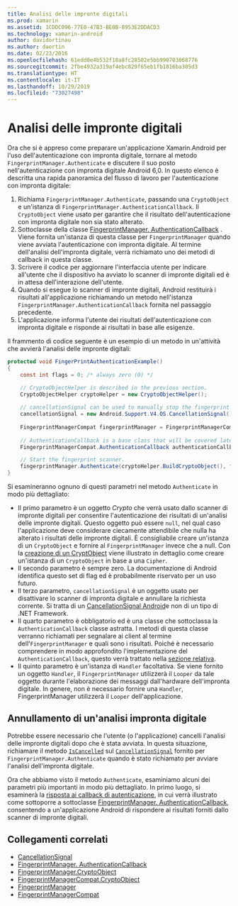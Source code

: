 ```yaml
---
title: Analisi delle impronte digitali
ms.prod: xamarin
ms.assetid: 1CDDC096-77E0-47B3-BE0B-8953E2DDACD3
ms.technology: xamarin-android
author: davidortinau
ms.author: daortin
ms.date: 02/23/2016
ms.openlocfilehash: 61edd0e4b532f18a8fc28502e5bb990703068776
ms.sourcegitcommit: 2fbe4932a319af4ebc829f65eb1fb1816ba305d3
ms.translationtype: HT
ms.contentlocale: it-IT
ms.lasthandoff: 10/29/2019
ms.locfileid: "73027498"
---
```

# <a name="scanning-for-fingerprints"></a>Analisi delle impronte digitali

Ora che si è appreso come preparare un'applicazione Xamarin.Android per l'uso dell'autenticazione con impronta digitale, tornare al metodo `FingerprintManager.Authenticate` e discutere il suo posto nell'autenticazione con impronta digitale Android 6,0. In questo elenco è descritta una rapida panoramica del flusso di lavoro per l'autenticazione con impronta digitale:

1. Richiama `FingerprintManager.Authenticate`, passando una `CryptoObject` e un'istanza di `FingerprintManager.AuthenticationCallback`. Il `CryptoObject` viene usato per garantire che il risultato dell'autenticazione con impronta digitale non sia stato alterato. 
2. Sottoclasse della classe [FingerprintManager. AuthenticationCallback](https://developer.android.com/reference/android/hardware/fingerprint/FingerprintManager.AuthenticationCallback.html) . Viene fornita un'istanza di questa classe per `FingerprintManager` quando viene avviata l'autenticazione con impronta digitale. Al termine dell'analisi dell'impronta digitale, verrà richiamato uno dei metodi di callback in questa classe.
3. Scrivere il codice per aggiornare l'interfaccia utente per indicare all'utente che il dispositivo ha avviato lo scanner di impronte digitali ed è in attesa dell'interazione dell'utente. 
4. Quando si esegue lo scanner di impronte digitali, Android restituirà i risultati all'applicazione richiamando un metodo nell'istanza `FingerprintManager.AuthenticationCallback` fornita nel passaggio precedente.
5. L'applicazione informa l'utente dei risultati dell'autenticazione con impronta digitale e risponde ai risultati in base alle esigenze. 

Il frammento di codice seguente è un esempio di un metodo in un'attività che avvierà l'analisi delle impronte digitali:

```csharp
protected void FingerPrintAuthenticationExample()
{
    const int flags = 0; /* always zero (0) */

    // CryptoObjectHelper is described in the previous section.
    CryptoObjectHelper cryptoHelper = new CryptoObjectHelper();    
    
    // cancellationSignal can be used to manually stop the fingerprint scanner. 
    cancellationSignal = new Android.Support.V4.OS.CancellationSignal();
    
    FingerprintManagerCompat fingerprintManager = FingerprintManagerCompat.From(this);
    
    // AuthenticationCallback is a base class that will be covered later on in this guide.
    FingerprintManagerCompat.AuthenticationCallback authenticationCallback = new MyAuthCallbackSample(this);

    // Start the fingerprint scanner.
    fingerprintManager.Authenticate(cryptoHelper.BuildCryptoObject(), flags, cancellationSignal, authenticationCallback, null);
}
```

Si esamineranno ognuno di questi parametri nel metodo `Authenticate` in modo più dettagliato:

- Il primo parametro è un oggetto _Crypto_ che verrà usato dallo scanner di impronte digitali per consentire l'autenticazione dei risultati di un'analisi delle impronte digitali. Questo oggetto può essere `null`, nel qual caso l'applicazione deve considerare ciecamente attendibile che nulla ha alterato i risultati delle impronte digitali. È consigliabile creare un'istanza di un `CryptoObject` e fornire al `FingerprintManager` invece che a null. Con la [creazione di un CryptObject](~/android/platform/fingerprint-authentication/creating-a-cryptoobject.md) viene illustrato in dettaglio come creare un'istanza di un `CryptoObject` in base a una `Cipher`.
- Il secondo parametro è sempre zero. La documentazione di Android identifica questo set di flag ed è probabilmente riservato per un uso futuro. 
- Il terzo parametro, `cancellationSignal` è un oggetto usato per disattivare lo scanner di impronta digitale e annullare la richiesta corrente. Si tratta di un [CancellationSignal Android](https://developer.android.com/reference/android/os/CancellationSignal.html)e non di un tipo di .NET Framework.
- Il quarto parametro è obbligatorio ed è una classe che sottoclassa la `AuthenticationCallback` classe astratta. I metodi di questa classe verranno richiamati per segnalare ai client al termine dell'`FingerprintManager` e quali sono i risultati. Poiché è necessario comprendere in modo approfondito l'implementazione del `AuthenticationCallback`, questo verrà trattato nella [sezione relativa](~/android/platform/fingerprint-authentication/fingerprint-authentication-callbacks.md).
- Il quinto parametro è un'istanza di `Handler` facoltativa. Se viene fornito un oggetto `Handler`, il `FingerprintManager` utilizzerà il `Looper` da tale oggetto durante l'elaborazione dei messaggi dall'hardware dell'impronta digitale. In genere, non è necessario fornire una `Handler`, FingerprintManager utilizzerà il `Looper` dell'applicazione.

## <a name="cancelling-a-fingerprint-scan"></a>Annullamento di un'analisi impronta digitale

Potrebbe essere necessario che l'utente (o l'applicazione) cancelli l'analisi delle impronte digitali dopo che è stata avviata. In questa situazione, richiamare il metodo [`IsCancelled`](https://developer.android.com/reference/android/os/CancellationSignal.html#isCanceled()) sul [`CancellationSignal`](https://developer.android.com/reference/android/os/CancellationSignal.html) fornito per `FingerprintManager.Authenticate` quando è stato richiamato per avviare l'analisi dell'impronta digitale.

Ora che abbiamo visto il metodo `Authenticate`, esaminiamo alcuni dei parametri più importanti in modo più dettagliato. In primo luogo, si esaminerà la [risposta ai callback di autenticazione](~/android/platform/fingerprint-authentication/fingerprint-authentication-callbacks.md), in cui verrà illustrato come sottoporre a sottoclasse [FingerprintManager. AuthenticationCallback](https://developer.android.com/reference/android/hardware/fingerprint/FingerprintManager.AuthenticationCallback.html), consentendo a un'applicazione Android di rispondere ai risultati forniti dallo scanner di impronte digitali.

## <a name="related-links"></a>Collegamenti correlati

- [CancellationSignal](https://developer.android.com/reference/android/os/CancellationSignal.html)
- [FingerprintManager. AuthenticationCallback](https://developer.android.com/reference/android/hardware/fingerprint/FingerprintManager.AuthenticationCallback.html)
- [FingerprintManager.CryptoObject](https://developer.android.com/reference/android/hardware/fingerprint/FingerprintManager.CryptoObject.html)
- [FingerprintManagerCompat.CryptoObject](https://developer.android.com/reference/android/support/v4/hardware/fingerprint/FingerprintManagerCompat.CryptoObject.html)
- [FingerprintManager](https://developer.android.com/reference/android/hardware/fingerprint/FingerprintManager.html)
- [FingerprintManagerCompat](https://developer.android.com/reference/android/support/v4/hardware/fingerprint/FingerprintManagerCompat.html)
